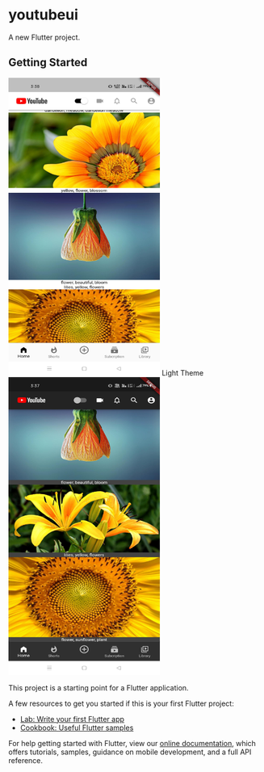 # youtubeui

A new Flutter project.

## Getting Started

<td>
<!--   <img src = "url" width = "value" height = "value"> -->
<img src="https://github.com/imCoderAditya/YoutubeUi/blob/Day1/screenshot/Photoes/1.jpg" width="300" height="590">
 <td>Light Theme</td> 
<img src="https://github.com/imCoderAditya/YoutubeUi/blob/Day1/screenshot/Photoes/2.jpg" width = "300" height="590">
</td> 



This project is a starting point for a Flutter application.

A few resources to get you started if this is your first Flutter project:

- [Lab: Write your first Flutter app](https://flutter.dev/docs/get-started/codelab)
- [Cookbook: Useful Flutter samples](https://flutter.dev/docs/cookbook)

For help getting started with Flutter, view our
[online documentation](https://flutter.dev/docs), which offers tutorials,
samples, guidance on mobile development, and a full API reference.
